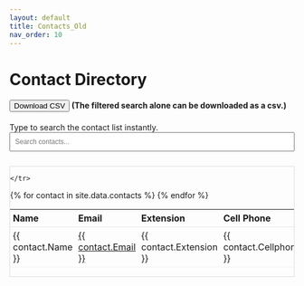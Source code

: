```yaml
---
layout: default
title: Contacts_Old
nav_order: 10
---
```


# Contact Directory 

#### <button id="downloadExcel" class="btn-green">Download CSV</button> (The filtered search alone can be downloaded as a csv.)


Type to search the contact list instantly.
<input type="text" id="contactSearch" placeholder="Search contacts..." style="width:100%; padding:8px; font-size:12px; margin-bottom:12px;">

<div style="overflow: auto; max-height: 500px; border: 1px solid #ddd;">
<table id="contactsTable" style="width:100%; border-collapse:collapse">
  <thead style="position: sticky; top: 0; background: var(--body-background-color); z-index: 1;">
    <tr>
      <th style="text-align:left; padding:5px; border-bottom:1px solid #e5e5e5;">Name</th>
      <th style="text-align:left; padding:5px; border-bottom:1px solid #e5e5e5;">Email</th>
      <th style="text-align:left; padding:5px; border-bottom:1px solid #e5e5e5;">Extension</th>
      <th style="text-align:left; padding:5px; border-bottom:1px solid #e5e5e5;">Cell Phone</th>
      <th style="text-align:left; padding:5px; border-bottom:1px solid #e5e5e5;">Designation</th>
      <th style="text-align:left; padding:5px; border-bottom:1px solid #e5e5e5;">Location</th>
      <th style="text-align:left; padding:5px; border-bottom:1px solid #e5e5e5;">Unit</th>

    </tr>
  </thead>
  <tbody>
  {% for contact in site.data.contacts %}
    <tr>
      <td style="padding:5px; border-bottom:1px solid #f1f1f1;">{{ contact.Name }}</td>
      <td style="padding:5px; border-bottom:1px solid #f1f1f1;"> <a href="mailto:{{ contact.Email }}">{{ contact.Email }}</a>
</td>
      <td style="padding:5px; border-bottom:1px solid #f1f1f1;">{{ contact.Extension }}</td>
      <td style="padding:5px; border-bottom:1px solid #f1f1f1;">{{ contact.Cellphone }}</td>
      <td style="padding:5px; border-bottom:1px solid #f1f1f1;">{{ contact.Designation }}</td>
      <td style="padding:5px; border-bottom:1px solid #f1f1f1;">{{ contact.Location }}</td>
      <td style="padding:5px; border-bottom:1px solid #f1f1f1;">{{ contact.Unit }}</td>
    </tr>
  {% endfor %}
  </tbody>
</table>
</div>
<script src="https://unpkg.com/tablesort@5.2.1/dist/tablesort.min.js"></script>
<script src="{{ '/assets/js/contact-search.js' | relative_url }}"></script>
